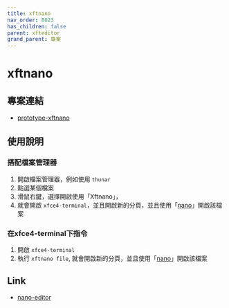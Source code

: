 ```yaml
---
title: xftnano
nav_order: 8023
has_children: false
parent: xfteditor
grand_parent: 專案
---
```


# xftnano


## 專案連結

* [prototype-xftnano](https://github.com/samwhelp/tool-xfteditor/tree/gh-pages/_demo/project/xfteditor/prototype/xftnano)


## 使用說明

### 搭配檔案管理器

1. 開啟檔案管理器，例如使用 `thunar`
2. 點選某個檔案
3. 滑鼠右鍵，選擇開啟使用「Xftnano」，
4. 就會開啟 `xfce4-terminal`，並且開啟新的分頁，並且使用「[nano](https://www.nano-editor.org/)」開啟該檔案

### 在xfce4-terminal下指令

1. 開啟 `xfce4-terminal`
2. 執行 `xftnano file`, 就會開啟新的分頁，並且使用「[nano](https://www.nano-editor.org/)」開啟該檔案


## Link

* [nano-editor](https://www.nano-editor.org/)
